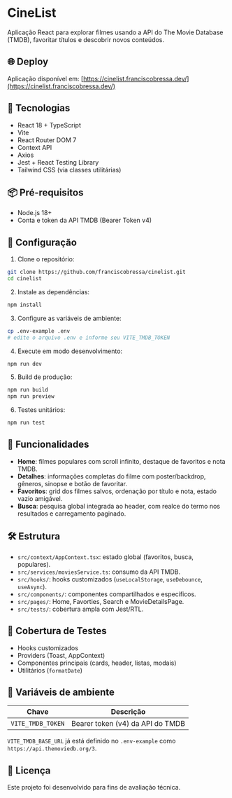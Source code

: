 # CineList

Aplicação React para explorar filmes usando a API do The Movie Database (TMDB), favoritar títulos e descobrir novos conteúdos.

## 🌐 Deploy

Aplicação disponível em: [https://cinelist.franciscobressa.dev/](https://cinelist.franciscobressa.dev/)

## 🚀 Tecnologias

- React 18 + TypeScript
- Vite
- React Router DOM 7
- Context API
- Axios
- Jest + React Testing Library
- Tailwind CSS (via classes utilitárias)

## 📦 Pré-requisitos

- Node.js 18+
- Conta e token da API TMDB (Bearer Token v4)

## 🔧 Configuração

1. Clone o repositório:

```bash
git clone https://github.com/franciscobressa/cinelist.git
cd cinelist
```

2. Instale as dependências:

```bash
npm install
```

3. Configure as variáveis de ambiente:

```bash
cp .env-example .env
# edite o arquivo .env e informe seu VITE_TMDB_TOKEN
```

4. Execute em modo desenvolvimento:

```bash
npm run dev
```

5. Build de produção:

```bash
npm run build
npm run preview
```

6. Testes unitários:

```bash
npm run test
```

## 📱 Funcionalidades

- **Home**: filmes populares com scroll infinito, destaque de favoritos e nota TMDB.
- **Detalhes**: informações completas do filme com poster/backdrop, gêneros, sinopse e botão de favoritar.
- **Favoritos**: grid dos filmes salvos, ordenação por título e nota, estado vazio amigável.
- **Busca**: pesquisa global integrada ao header, com realce do termo nos resultados e carregamento paginado.

## 🛠️ Estrutura

- `src/context/AppContext.tsx`: estado global (favoritos, busca, populares).
- `src/services/moviesService.ts`: consumo da API TMDB.
- `src/hooks/`: hooks customizados (`useLocalStorage`, `useDebounce`, `useAsync`).
- `src/components/`: componentes compartilhados e específicos.
- `src/pages/`: Home, Favorties, Search e MovieDetailsPage.
- `src/tests/`: cobertura ampla com Jest/RTL.

## 🧪 Cobertura de Testes

- Hooks customizados
- Providers (Toast, AppContext)
- Componentes principais (cards, header, listas, modais)
- Utilitários (`formatDate`)

## 🧩 Variáveis de ambiente

| Chave             | Descrição                        |
| ----------------- | -------------------------------- |
| `VITE_TMDB_TOKEN` | Bearer token (v4) da API do TMDB |

`VITE_TMDB_BASE_URL` já está definido no `.env-example` como `https://api.themoviedb.org/3`.

## 📄 Licença

Este projeto foi desenvolvido para fins de avaliação técnica.
